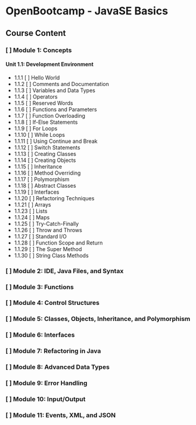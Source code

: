# OpenBootcamp - JavaSE Basics  
## Course Content
  
### [ ] Module 1: Concepts  
  
  #### Unit 1.1: Development Environment  
  - 1.1.1 [ ]  Hello World  
  - 1.1.2 [ ]  Comments and Documentation  
  - 1.1.3 [ ]  Variables and Data Types  
  - 1.1.4 [ ]  Operators  
  - 1.1.5 [ ]  Reserved Words  
  - 1.1.6 [ ]  Functions and Parameters  
  - 1.1.7 [ ]  Function Overloading  
  - 1.1.8 [ ]  If-Else Statements  
  - 1.1.9 [ ]  For Loops  
  - 1.1.10 [ ]  While Loops  
  - 1.1.11 [ ]  Using Continue and Break  
  - 1.1.12 [ ]  Switch Statements  
  - 1.1.13 [ ]  Creating Classes  
  - 1.1.14 [ ]  Creating Objects  
  - 1.1.15 [ ]  Inheritance  
  - 1.1.16 [ ]  Method Overriding  
  - 1.1.17 [ ]  Polymorphism  
  - 1.1.18 [ ]  Abstract Classes 
  - 1.1.19 [ ]  Interfaces  
  - 1.1.20 [ ]  Refactoring Techniques  
  - 1.1.21 [ ]  Arrays  
  - 1.1.23 [ ]  Lists  
  - 1.1.24 [ ]  Maps  
  - 1.1.25 [ ]  Try-Catch-Finally  
  - 1.1.26 [ ]  Throw and Throws 
  - 1.1.27 [ ]  Standard I/O  
  - 1.1.28 [ ]  Function Scope and Return  
  - 1.1.29 [ ]  The Super Method  
  - 1.1.30 [ ]  String Class Methods  
  
###  [ ]  Module 2: IDE, Java Files, and Syntax  
  
###  [ ]  Module 3: Functions  
  
###  [ ]  Module 4: Control Structures  
  
###  [ ]  Module 5: Classes, Objects, Inheritance, and Polymorphism  
  
###  [ ]  Module 6: Interfaces  
  
###  [ ]  Module 7: Refactoring in Java  
  
###  [ ]  Module 8: Advanced Data Types  
  
###  [ ]  Module 9: Error Handling  
  
###  [ ]  Module 10: Input/Output  
  
###  [ ]  Module 11: Events, XML, and JSON  


